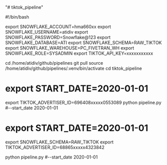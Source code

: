 "# tiktok_pipeline" 


#!/bin/bash

export SNOWFLAKE_ACCOUNT=hma660xx
export SNOWFLAKE_USERNAME=atidiv
export SNOWFLAKE_PASSWORD=Snowflake@123
export SNOWFLAKE_DATABASE=ATI
export SNOWFLAKE_SCHEMA=RAW_TIKTOK
export SNOWFLAKE_WAREHOUSE=PC_FIVETRAN_WH
export SNOWFLAKE_ROLE=SYSADMIN
export TIKTOK_API_KEY=xxxxxxxxxxx


cd /home/atidiv/github/pipelines
git pull
source /home/atidiv/github/pipelines/.venv/bin/activate
cd tiktok_pipeline

# export START_DATE=2020-01-01
export TIKTOK_ADVERTISER_ID=696408xxxxx0553089
python pipeline.py #--start_date 2020-01-01


# export START_DATE=2020-01-01
export SNOWFLAKE_SCHEMA=RAW_TIKTOK
export TIKTOK_ADVERTISER_ID=68865xxxxx4323842


python pipeline.py #--start_date 2020-01-01
